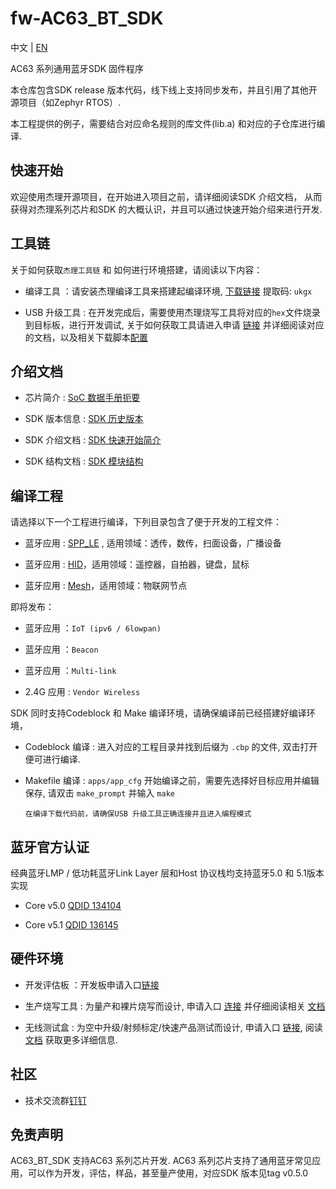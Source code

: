# fw-AC63_BT_SDK

中文 | [EN](./README-en.md)

AC63 系列通用蓝牙SDK 固件程序

本仓库包含SDK release 版本代码，线下线上支持同步发布，并且引用了其他开源项目（如Zephyr RTOS）.

本工程提供的例子，需要结合对应命名规则的库文件(lib.a) 和对应的子仓库进行编译.

快速开始
------------

欢迎使用杰理开源项目，在开始进入项目之前，请详细阅读SDK 介绍文档，
从而获得对杰理系列芯片和SDK 的大概认识，并且可以通过快速开始介绍来进行开发.

工具链
------------

关于如何获取`杰理工具链` 和 如何进行环境搭建，请阅读以下内容：

* 编译工具 ：请安装杰理编译工具来搭建起编译环境, [下载链接](https://pan.baidu.com/s/1f5pK7ZaBNnvbflD-7R22zA) 提取码: `ukgx`

* USB 升级工具 : 在开发完成后，需要使用杰理烧写工具将对应的`hex`文件烧录到目标板，进行开发调试, 关于如何获取工具请进入申请 [链接](https://item.taobao.com/item.htm?spm=a1z10.1-c-s.w4004-22883854875.5.504d246bXKwyeH&id=620295020803) 并详细阅读对应的文档，以及相关下载脚本[配置](.doc/stuff/ISD_CONFIG.INI配置文件说明.pdf)

介绍文档
------------

* 芯片简介 : [SoC 数据手册扼要](./doc)

* SDK 版本信息 : [SDK 历史版本](doc/AC630N_bt_data_transfer_sdk_发布版本信息.pdf)

* SDK 介绍文档 : [SDK 快速开始简介](./doc/AC630N_bt_data_transfer_sdk介绍.pdf)

* SDK 结构文档 : [SDK 模块结构](./doc/architure)

编译工程
-------------
请选择以下一个工程进行编译，下列目录包含了便于开发的工程文件：

* 蓝牙应用 : [SPP_LE](./apps/spp_and_le) , 适用领域：透传，数传，扫面设备，广播设备

* 蓝牙应用 : [HID](./apps/hid)，适用领域：遥控器，自拍器，键盘，鼠标

* 蓝牙应用 : [Mesh](./apps/mesh)，适用领域：物联网节点

即将发布：

* 蓝牙应用 ：`IoT (ipv6 / 6lowpan)`

* 蓝牙应用 ：`Beacon`

* 蓝牙应用 ：`Multi-link`

* 2.4G 应用 : `Vendor Wireless`

SDK 同时支持Codeblock 和 Make 编译环境，请确保编译前已经搭建好编译环境，

* Codeblock 编译 : 进入对应的工程目录并找到后缀为 `.cbp` 的文件, 双击打开便可进行编译.

* Makefile 编译 : `apps/app_cfg` 开始编译之前，需要先选择好目标应用并编辑保存, 请双击 `make_prompt` 并输入 `make`

  `在编译下载代码前，请确保USB 升级工具正确连接并且进入编程模式`

蓝牙官方认证
-------------

经典蓝牙LMP / 低功耗蓝牙Link Layer 层和Host 协议栈均支持蓝牙5.0 和 5.1版本实现

* Core v5.0 [QDID 134104](https://launchstudio.bluetooth.com/ListingDetails/88799)

* Core v5.1 [QDID 136145](https://launchstudio.bluetooth.com/ListingDetails/91371)


硬件环境
-------------

* 开发评估板 ：开发板申请入口[链接](https://shop321455197.taobao.com/?spm=a230r.7195193.1997079397.2.2a6d391d3n5udo)

* 生产烧写工具 : 为量产和裸片烧写而设计, 申请入口 [连接](https://item.taobao.com/item.htm?spm=a1z10.1-c-s.w4004-22883854875.8.504d246bXKwyeH&id=620941819219) 并仔细阅读相关 [文档](./doc/stuff/烧写器使用说明文档.pdf)

* 无线测试盒 : 为空中升级/射频标定/快速产品测试而设计, 申请入口 [链接](https://item.taobao.com/item.htm?spm=a1z10.1-c-s.w4004-22883854875.10.504d246bXKwyeH&id=620942507511), 阅读[文档](./doc/stuff/AC690x_1T2测试盒使用说明.pdf) 获取更多详细信息.


社区
--------------

* 技术交流群[钉钉](./doc/stuff/dingtalk.jpg)


免责声明
------------

AC63_BT_SDK 支持AC63 系列芯片开发.
AC63 系列芯片支持了通用蓝牙常见应用，可以作为开发，评估，样品，甚至量产使用，对应SDK 版本见tag v0.5.0
